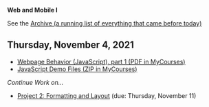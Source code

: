 **Web and Mobile I**

See the [Archive (a running list of everything that came before today)](schedule.md)

## Thursday, November 4, 2021

- [Webpage Behavior (JavaScript), part 1 (PDF in MyCourses)](https://mycourses.rit.edu/d2l/le/content/936882/viewContent/7762229/View)
- [JavaScript Demo Files (ZIP in MyCourses)](https://mycourses.rit.edu/d2l/le/content/936882/viewContent/7762241/View)

*Continue Work on...*

- [Project 2: Formatting and Layout](project02-formatting-and-layout/instructions.md) (due: Thursday, November 11)

